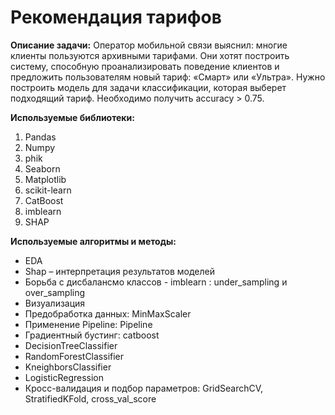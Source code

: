 # Рекомендация тарифов

**Описание задачи:** Оператор мобильной связи  выяснил: многие клиенты пользуются архивными тарифами. Они хотят построить систему, способную проанализировать поведение клиентов и предложить пользователям новый тариф: «Смарт» или «Ультра». Нужно построить модель для задачи классификации, которая выберет подходящий тариф. Необходимо получить accuracy > 0.75.

**Используемые библиотеки:** 
1. Pandas
2. Numpy
3. phik
4. Seaborn
5. Matplotlib
6. scikit-learn
7. CatBoost
8. imblearn
9. SHAP

**Используемые алгоритмы и методы:**
* EDA
* Shap – интерпретация результатов моделей
* Борьба с дисбалансмо классов - imblearn : under_sampling и over_sampling
* Визуализация
* Предобработка данных: MinMaxScaler
* Применение Pipeline: Pipeline
* Градиентный бустинг: catboost
* DecisionTreeClassifier
* RandomForestClassifier
* KneighborsClassifier
* LogisticRegression
* Кросс-валидация и подбор параметров: GridSearchCV, StratifiedKFold, cross_val_score

